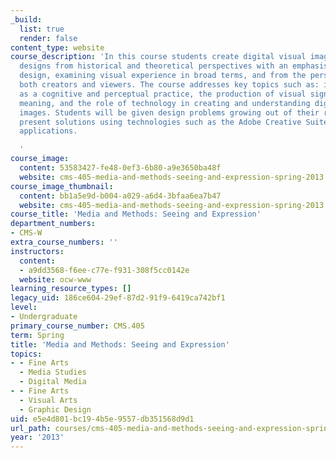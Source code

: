 ```yaml
---
_build:
  list: true
  render: false
content_type: website
course_description: 'In this course students create digital visual images and analyze
  designs from historical and theoretical perspectives with an emphasis on art and
  design, examining visual experience in broad terms, and from the perspectives of
  both creators and viewers. The course addresses key topics such as: image making
  as a cognitive and perceptual practice, the production of visual significance and
  meaning, and the role of technology in creating and understanding digitally produced
  images. Students will be given design problems growing out of their reading and
  present solutions using technologies such as the Adobe Creative Suite and/or similar
  applications.

  '
course_image:
  content: 53583427-fe48-0ef3-6b80-a9e3650ba48f
  website: cms-405-media-and-methods-seeing-and-expression-spring-2013
course_image_thumbnail:
  content: bb1a5e9d-b004-a029-a6d4-3bfaa6ea7b47
  website: cms-405-media-and-methods-seeing-and-expression-spring-2013
course_title: 'Media and Methods: Seeing and Expression'
department_numbers:
- CMS-W
extra_course_numbers: ''
instructors:
  content:
  - a9dd3568-f6ee-c77e-f931-308f5cc0142e
  website: ocw-www
learning_resource_types: []
legacy_uid: 186ce604-29ef-87d2-91f9-6419ca742bf1
level:
- Undergraduate
primary_course_number: CMS.405
term: Spring
title: 'Media and Methods: Seeing and Expression'
topics:
- - Fine Arts
  - Media Studies
  - Digital Media
- - Fine Arts
  - Visual Arts
  - Graphic Design
uid: e5e4d801-bc19-4b5e-9557-db351568d9d1
url_path: courses/cms-405-media-and-methods-seeing-and-expression-spring-2013
year: '2013'
---
```

